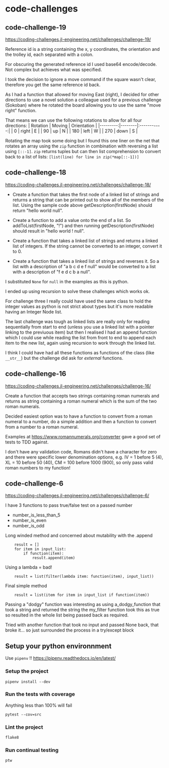 # code-challenges

## code-challenge-19
https://coding-challenges.jl-engineering.net/challenges/challenge-19/

Reference id is a string containing the x, y coordinates, the orientation and the trolley id, each separated with a colon.

For obscuring the generated reference id I used base64 encode/decode. Not complex but achieves what was specified.

I took the decision to ignore a move command if the square wasn't clear, therefore you get the same reference id back. 

As I had a function that allowed for moving East (right), I decided for other directions to use a novel solution a colleague used for a previous challenge (Sokoban) where he rotated the board allowing you to use the same "move right" function.

That means we can use the following rotations to allow for all four directions:
| Rotation | Moving | Orientation |
|---------:|--------|:-----------:|
|        0 | right  | E           |
|       90 | up     | N           |
|      180 | left   | W           |
|      270 | down   | S           |

Rotating the map took some doing but I found this one liner on the net that rotates an array using the `zip` function in combination with reversing a list using `[::-1]`. `zip` returns tuples but can then list comprehension to convert back to a list of lists: `[list(line) for line in zip(*map[::-1])]`

## code-challenge-18
https://coding-challenges.jl-engineering.net/challenges/challenge-18/

* Create a function that takes the first node of a linked list of strings and returns a string
that can be printed out to show all of the members of the list.
Using the sample code above getDescription(firstNode) should return "hello world null".

* Create a function to add a value onto the end of a list.
So addToList(firstNode, "!") and then running getDescription(firstNode) should result in "hello world ! null".

* Create a function that takes a linked list of strings and returns a linked list of integers.
If the string cannot be converted to an integer, convert it to 0.

* Create a function that takes a linked list of strings and reverses it.
So a list with a description of "a b c d e f null" would be converted to a list with a description of "f e d c b a null".

I substituted `None` for `null` in the examples as this is python.

I ended up using recursion to solve these challenges which works ok.

For challenge three I really could have used the same class to hold the integer values as python is not strict about types but it's more readable having an Integer Node list.

The last challenge was tough as linked lists are really only for reading sequentially from start to end (unless you use a linked list with a pointer linking to the previuous item) but then I realised I had an append function which I could use while reading the list from front to end to append each item to the new list, again using recursion to work through the linked list.

I think I could have had all these functions as functions of the class (like `__str__`) but the challenge did ask for _external_ functions.


## code-challenge-16
https://coding-challenges.jl-engineering.net/challenges/challenge-16/

Create a function that accepts two strings containing roman numerals and returns as string containing a roman numeral which is the sum of the two roman numerals.

Decided easiest option was to have a function to convert from a roman numeral to a number, do a simple addition and then a function to convert from a number to a roman numeral.

Examples at https://www.romannumerals.org/converter gave a good set of tests to TDD against.

I don't have any validation code, Romans didn't have a character for zero and there were specific lower denomination options, e.g. IV = 1 before 5 (4), XL = 10 before 50 (40), CM = 100 before 1000 (900), so only pass valid roman numbers to my function!


## code-challenge-6
https://coding-challenges.jl-engineering.net/challenges/challenge-6/

I have 3 functions to pass true/false test on a passed number
* number_is_less_than_5
* number_is_even
* number_is_odd

Long winded method and concerned about mutability with the .append
```
    result = []
    for item in input_list:
        if function(item):
            result.append(item)
```

Using a lambda = bad!
```
    result = list(filter(lambda item: function(item), input_list))
```

Final simple method
```
    result = list(item for item in input_list if function(item))
```

Passing a "dodgy" function was interesting as using a_dodgy_function that took a string and returned the string the my_filter function took this as true so resulted in the whole list being passed back as required.

Tried with another function that took no input and passed None back, that broke it... so just surrounded the process in a try/except block


## Setup your python environnment

Use `pipenv` !! https://pipenv.readthedocs.io/en/latest/

### Setup the project

`pipenv install --dev`

### Run the tests with coverage

Anything less than 100% will fail

`pytest --cov=src`

### Lint the project

`flake8`

### Run continual testing

`ptw`
